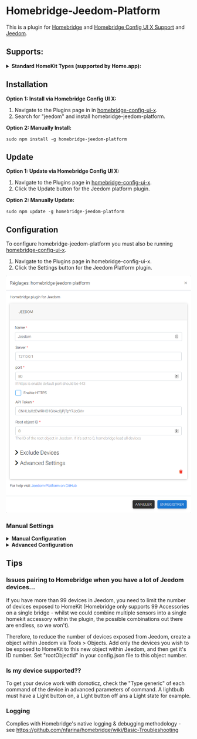 
[//]: # "[!npm (tag)](https://img.shields.io/npm/v/homebridge-edomoticz/latest)"
[//]: # "![npm](https://img.shields.io/npm/dt/homebridge-edomoticz?label=Downloads&style=flat-square)"

# Homebridge-Jeedom-Platform
This is a plugin for [Homebridge](https://github.com/nfarina/homebridge) and [Homebridge Config UI X Support](https://github.com/oznu/homebridge-config-ui-x) and [Jeedom](https://www.jeedom.com/).

## Supports:
<details>
<summary><b>Standard HomeKit Types (supported by Home.app):</b></summary>
    
- Lamps (on/off)
- Lamps (dimmer)
- Lamps (color)
</details>

## Installation

**Option 1: Install via Homebridge Config UI X:**

 1. Navigate to the Plugins page in in [homebridge-config-ui-x](https://github.com/oznu/homebridge-config-ui-x).
 2. Search for "jeedom" and install homebridge-jeedom-platform.

**Option 2: Manually Install:**
```
sudo npm install -g homebridge-jeedom-platform
```

## Update

**Option 1: Update via Homebridge Config UI X:**

 1. Navigate to the Plugins page in [homebridge-config-ui-x](https://github.com/oznu/homebridge-config-ui-x).
 2. Click the Update button for the Jeedom platform plugin.

**Option 2: Manually Update:**
```
sudo npm update -g homebridge-jeedom-platform
```

## Configuration

To configure homebridge-jeedom-platform you must also be running [homebridge-config-ui-x](https://github.com/oznu/homebridge-config-ui-x).

 1. Navigate to the Plugins page in homebridge-config-ui-x.
 2. Click the Settings button for the Jeedom Platform plugin.
 
 ![sDomoticz](jeedom-platform.png)
 
### Manual Settings

<details><summary><b>Manual Configuration</b></summary>

~/.homebridge/config.json example:
```js
{
    "bridge": {
        "name": "Homebridge",
        "username": "CC:21:3E:E4:DE:33",
        "port": 51826,
        "pin": "031-45-154"
    },
    "platforms": [
        {
	    "platform": "HomebridgeJeedomPlatform",
	    "name": "Jeedom",
	    "server": "127.0.0.1",
	    "port": 80,
	    "https": 0,
	    "token": "CNHLlaXdDWRHO1GitAc0jPjTpY7JcGVv",
	    "rootObjectId": 0,
	    "devicesSyncInterval": 10,
	    "deviceStateSyncInterval": 10,
	    "excludedDevices": []
        }
    ],
    "accessories": []
}
```
To prevent certain Jeedom devices from showing up in HomeBridge it is possible to exclude them by setting the "excludedDevices" parameter.
Provide an array of Jeedom Device ID's, which can be found in the Jeedom dashboard on the "Analysis > Home Automation summary" page and look for the "id" at the start of each line of device.

```js
"excludedDevices": ["12","30","129"]
```
</details>

<details><summary><b>Advanced Configuration</b></summary>

### Devices synchonization interval
By default, the plugin synchronize the hardware informations every 10 minutes. You can increase or decrease this intervale or cancel the synchonization by setting at 0.

### Device state synchonization interval
By default, the plugin synchronize the device staye every 10 seconde. You can increase or decrease this intervale. You cant't cancel the synchonization by setting at 0.
</details>

## Tips

### Issues pairing to Homebridge when you have a lot of Jeedom devices...
If you have more than 99 devices in Jeedom, you need to limit the number of devices exposed to HomeKit (Homebridge only supports 99 Accessories on a single bridge - whilst we could combine multiple sensors into a single homekit accessory within the plugin, the possible combinations out there are endless, so we won't).

Therefore, to reduce the number of devices exposed from Jeedom, create a object within Jeedom via Tools > Objects. Add only the devices you wish to be exposed to HomeKit to this new object within Jeedom, and then get it's ID number. Set "rootObjectId" in your config.json file to this object number.

### Is my device supported??
To get your device work with domoticz, check the "Type generic" of each command of the device in advanced parameters of command. A lightbulb must have a Light button on, a Light button off ans a Light state for example.

### Logging
Complies with Homebridge's native logging & debugging methodology - see https://github.com/nfarina/homebridge/wiki/Basic-Troubleshooting
